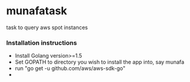 # munafatask
task to query aws spot instances

### Installation instructions
* Install Golang version>=1.5
* Set GOPATH to directory you wish to install the app into, say munafa
* run "go get -u github.com/aws/aws-sdk-go"
* 
